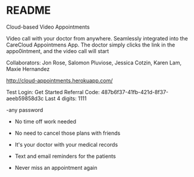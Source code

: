 # README

Cloud-based Video Appointments


Video call with your doctor from anywhere. Seamlessly integrated into the CareCloud Appointmens App. The doctor simply clicks the link in the appo0intment, and the video call will start

Collaborators: Jon Rose, Salomon Pluviose, Jessica Cotzin, Karen Lam, Maxie Hernandez

http://cloud-appointments.herokuapp.com/

Test Login:
Get Started
Referral Code: 487b6f37-41fb-421d-8f37-aeeb59858d3c
Last 4 digits: 1111

-any password


* No time off work needed

* No need to cancel those plans with friends

* It's your doctor with your medical records

* Text and email reminders for the patients

* Never miss an appointment again


